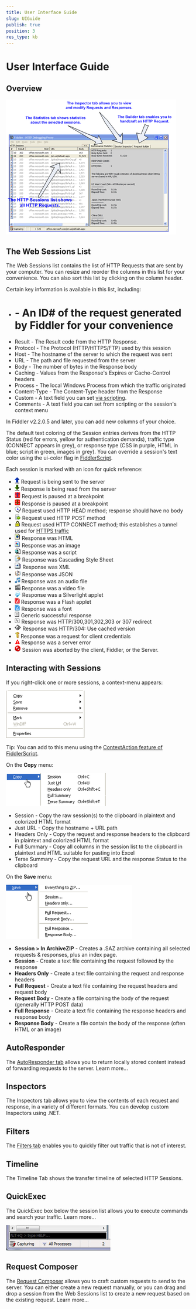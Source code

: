 ```yaml
---
title: User Interface Guide
slug: UIGuide
publish: true
position: 3
res_type: kb
---
```


User Interface Guide
====================

Overview
--------

![UI Overview][1]

The Web Sessions List
---------------------

The Web Sessions list contains the list of HTTP Requests that are sent by your computer.  You can resize and reorder the columns in this list for your convenience.  You can also sort this list by clicking on the column header.

Certain key information is available in this list, including:

+ # - An ID# of the request generated by Fiddler for your convenience
+ Result - The Result code from the HTTP Response.  
+ Protocol - The Protocol (HTTP/HTTPS/FTP) used by this session
+ Host - The hostname of the server to which the request was sent
+ URL - The path and file requested from the server
+ Body - The number of bytes in the Response body
+ Caching - Values from the Response's Expires or Cache-Control headers
+ Process - The local Windows Process from which the traffic originated
+ Content-Type - The Content-Type header from the Response
+ Custom - A text field you can set [via scripting][30].
+ Comments - A text field you can set from scripting or the session's context menu

In Fiddler v2.2.0.5 and later, you can add new columns of your choice.

The default text coloring of the Session entries derives from the HTTP Status (red for errors, yellow for authentication demands), traffic type (CONNECT appears in grey), or response type (CSS in purple, HTML in blue; script in green, images in grey).  You can override a session's text color using the ui-color flag in [FiddlerScript][31].

Each session is marked with an icon for quick reference:

+ ![Request Being Sent][2] 	Request is being sent to the server
+ ![Response Being Read][3] Response is being read from the server
+ ![Request Paused][4] Request is paused at a breakpoint
+ ![Response Paused][5] Response is paused at a breakpoint
+ ![Request Used HEAD][6] Request used HTTP HEAD method; response should have no body
+ ![Request Used POST][7] Request used HTTP POST method
+ ![Request Used CONNECT][8] Request used HTTP CONNECT method; this establishes a tunnel used for [HTTPS traffic][32]
+ ![HTML][9] Response was HTML
+ ![Image][10] Response was an image
+ ![Script][11] Response was a script
+ ![CSS][12] Response was Cascading Style Sheet
+ ![XML][13] Response was XML
+ ![JSON][14] Response was JSON
+ ![Audio][15] Response was an audio file
+ ![Video][16] Response was a video file
+ ![Silverlight][17] Response was a Silverlight applet
+ ![Flash][18] Response was a Flash applet
+ ![Font][19] Response was a font
+ ![Successful][20] Generic successful response
+ ![Redirect][21] Response was HTTP/300,301,302,303 or 307 redirect
+ ![Use Cached][22] Response was HTTP/304: Use cached version
+ ![Request Client Credentials][23] Response was a request for client credentials
+ ![Server Error][24] Response was a server error
+ ![Session Aborted][25] Session was aborted by the client, Fiddler, or the Server.

Interacting with Sessions
-------------------------

If you right-click one or more sessions, a context-menu appears:

![Context Menu][26]

Tip: You can add to this menu using the [ContextAction feature of FiddlerScript][33].  

On the **Copy** menu:

![Copy Menu][27]

+ Session - Copy the raw session(s) to the clipboard in plaintext and colorized HTML format
+ Just URL - Copy the hostname + URL path
+ Headers Only - Copy the request and response headers to the clipboard in plaintext and colorized HTML format
+ Full Summary - Copy all columns in the session list to the clipboard in plaintext and HTML suitable for pasting into Excel
+ Terse Summary - Copy the request URL and the response Status to the clipboard

On the **Save** menu:

![Save Menu][28]

+ **Session > In ArchiveZIP** - Creates a .SAZ archive containing all selected requests & responses, plus an index page. 
+ **Session** - Create a text file containing the request followed by the response
+ **Headers Only** - Create a text file containing the request and response headers
+ **Full Request** - Create a text file containing the request headers and request body
+ **Request Body** - Create a file containing the body of the request (generally HTTP POST data)
+ **Full Response** - Create a text file containing the response headers and response body
+ **Response Body** - Create a file contain the body of the response (often HTML or an image)

AutoResponder
-------------

The [AutoResponder tab][34] allows you to return locally stored content instead of forwarding requests to the server.  Learn more...

Inspectors
----------

The Inspectors tab allows you to view the contents of each request and response, in a variety of different formats.  You can develop custom Inspectors using .NET.

Filters
-------

The [Filters tab][35] enables you to quickly filter out traffic that is not of interest. 

Timeline
--------

The Timeline Tab shows the transfer timeline of selected HTTP Sessions.

QuickExec
---------

The QuickExec box below the session list allows you to execute commands and search your traffic. Learn more...

![QuickExec Box][29]

Request Composer
----------------

The [Request Composer][34] allows you to craft custom requests to send to the server.  You can either create a new request manually, or you can drag and drop a session from the Web Sessions list to create a new request based on the existing request. Learn more...

[1]: ../images/UIGuide/UIOverview.png
[2]: ../images/UIGuide/RequestBeingSent.png
[3]: ../images/UIGuide/RequestBeingRead.png
[4]: ../images/UIGuide/RequestPaused.png
[5]: ../images/UIGuide/ResponsePaused.png
[6]: ../images/UIGuide/RequestUsedHEAD.png
[7]: ../images/UIGuide/RequestUsedPost.png
[8]: ../images/UIGuide/RequestUsedCONNECT.png
[9]: ../images/UIGuide/HTML.png
[10]: ../images/UIGuide/Image.png
[11]: ../images/UIGuide/Script.PNG
[12]: ../images/UIGuide/CSS.png
[13]: ../images/UIGuide/XML.png
[14]: ../images/UIGuide/JSON.png
[15]: ../images/UIGuide/Audio.png
[16]: ../images/UIGuide/Video.png
[17]: ../images/UIGuide/Silverlight.png
[18]: ../images/UIGuide/Flash.png
[19]: ../images/UIGuide/Font.png
[20]: ../images/UIGuide/Successful.png
[21]: ../images/UIGuide/300.png
[22]: ../images/UIGuide/304.png
[23]: ../images/UIGuide/RequestClientCredentials.png
[24]: ../images/UIGuide/ServerError.png
[25]: ../images/UIGuide/SessionAborted.png
[26]: ../images/UIGuide/ContextMenu.png
[27]: ../images/UIGuide/CopyMenu.png
[28]: ../images/UIGuide/SaveMenu.png
[29]: ../images/UIGuide/QuickExec.png
[30]: ./FiddlerScript/AddColumns
[31]: ./FiddlerScript/ 
[32]: ../Configure-Fiddler/Tasks/DecryptHTTPS
[33]: ./FiddlerScript/PerfTesting
[34]: ../Generate-Traffic/Tasks/CreateNewRequest
[35]: ./Filters
